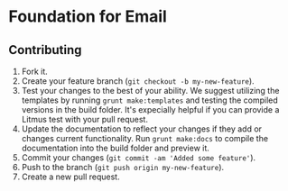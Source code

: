 # Foundation for Email

## Contributing

1. Fork it.
2. Create your feature branch (`git checkout -b my-new-feature`).
3. Test your changes to the best of your ability.  We suggest utilizing the templates by running `grunt make:templates` and testing the compiled versions in the build folder.  It's expecially helpful if you can provide a Litmus test with your pull request.
4. Update the documentation to reflect your changes if they add or changes current functionality. Run `grunt make:docs` to compile the documentation into the build folder and preview it.
5. Commit your changes (`git commit -am 'Added some feature'`).
6. Push to the branch (`git push origin my-new-feature`).
7. Create a new pull request.